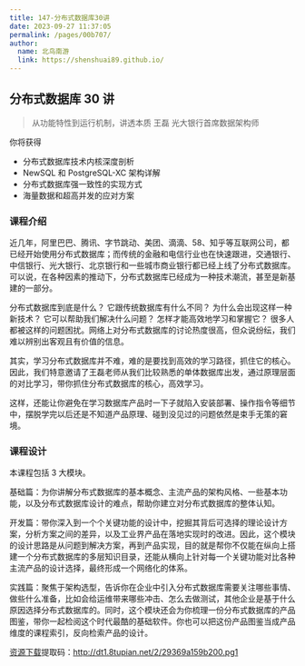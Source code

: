 ```yaml
---
title: 147-分布式数据库30讲
date: 2023-09-27 11:37:05
permalink: /pages/00b707/
author: 
  name: 北鸟南游
  link: https://shenshuai89.github.io/
---
```

## 分布式数据库 30 讲
> 从功能特性到运行机制，讲透本质
> 王磊  光大银行首席数据架构师

你将获得
- 分布式数据库技术内核深度剖析
- NewSQL 和 PostgreSQL-XC 架构详解
- 分布式数据库强一致性的实现方式
- 海量数据和超高并发的应对方案

### 课程介绍

近几年，阿里巴巴、腾讯、字节跳动、美团、滴滴、58、知乎等互联网公司，都已经开始使用分布式数据库；而传统的金融和电信行业也在快速跟进，交通银行、中信银行、光大银行、北京银行和一些城市商业银行都已经上线了分布式数据库。可以说，在各种因素的推动下，分布式数据库已经成为一种技术潮流，甚至是新基建的一部分。

分布式数据库到底是什么？
它跟传统数据库有什么不同？
为什么会出现这样一种新技术？
它可以帮助我们解决什么问题？
怎样才能高效地学习和掌握它？
很多人都被这样的问题困扰。网络上对分布式数据库的讨论热度很高，但众说纷纭，我们难以辨别出客观且有价值的信息。

其实，学习分布式数据库并不难，难的是要找到高效的学习路径，抓住它的核心。因此，我们特意邀请了王磊老师从我们比较熟悉的单体数据库出发，通过原理层面的对比学习，带你抓住分布式数据库的核心，高效学习。

这样，还能让你避免在学习数据库产品时一下子就陷入安装部署、操作指令等细节中，摆脱学完以后还是不知道产品原理、碰到没见过的问题依然是束手无策的窘境。

### 课程设计
本课程包括 3 大模块。

基础篇：为你讲解分布式数据库的基本概念、主流产品的架构风格、一些基本功能，以及分布式数据库设计的难点，帮助你建立对分布式数据库的整体认知。

开发篇：带你深入到一个个关键功能的设计中，挖掘其背后可选择的理论设计方案，分析方案之间的差异，以及工业界产品在落地实现时的改进。因此，这个模块的设计思路是从问题到解决方案，再到产品实现，目的就是帮你不仅能在纵向上搭建一个分布式数据库的多层知识目录，还能从横向上针对每一个关键功能对比各种主流产品的设计选择，最终形成一个网络化的体系。

实践篇：聚焦于架构选型，告诉你在企业中引入分布式数据库需要关注哪些事情、做些什么准备，比如会给运维带来哪些冲击、怎么去做测试，其他企业是基于什么原因选择分布式数据库的。同时，这个模块还会为你梳理一份分布式数据库的产品图鉴，带你一起检阅这个时代最酷的基础软件。你也可以把这份产品图鉴当成产品维度的课程索引，反向检索产品的设计。


[资源下载](https://pan.baidu.com/s/1PvznlPxES6aTHdvjDIohyw)提取码：http://dt1.8tupian.net/2/29369a159b200.pg1	